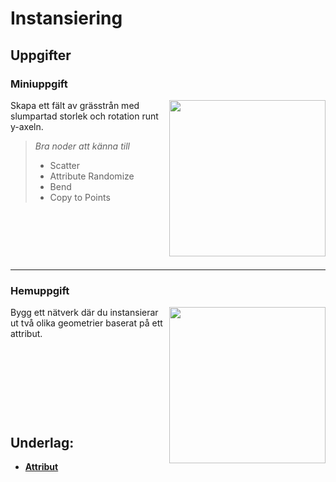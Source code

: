# Instansiering


## Uppgifter


### Miniuppgift

<img src="https://github.com/user-attachments/assets/3e93d2a5-f086-40b7-a33d-85de1f96b66d" align="right" width="250">

Skapa ett fält av grässtrån med slumpartad storlek och rotation runt y-axeln.

> *Bra noder att känna till*
> * Scatter
> * Attribute Randomize
> * Bend
> * Copy to Points

&nbsp;

&nbsp;

&nbsp;

___

### Hemuppgift

<img src="https://github.com/user-attachments/assets/d7e19f83-8331-4197-8826-0d4fd60c9286" align="right" width="250">

Bygg ett nätverk där du instansierar ut två olika geometrier baserat på ett attribut.

&nbsp;

&nbsp;

&nbsp;

&nbsp;

## Underlag:
- [**Attribut**](https://github.com/Studio-Konkret/Technical-Direction/wiki/Attribut)
